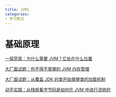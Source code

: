 ```yaml
---
title: JVM1
categories: 
- 学习笔记
---
```


# 基础原理

[一探究竟：为什么需要 JVM？它处在什么位置](https://blog.csdn.net/AlbenXie/article/details/106980117)

[大厂面试题：你不得不掌握的 JVM 内存管理](https://blog.csdn.net/AlbenXie/article/details/106981437)

[大厂面试题：从覆盖 JDK 的类开始掌握类的加载机制](https://blog.csdn.net/AlbenXie/article/details/106981712)

[动手实践：从栈帧看字节码是如何在 JVM 中进行流转的](https://blog.csdn.net/AlbenXie/article/details/106982932)

